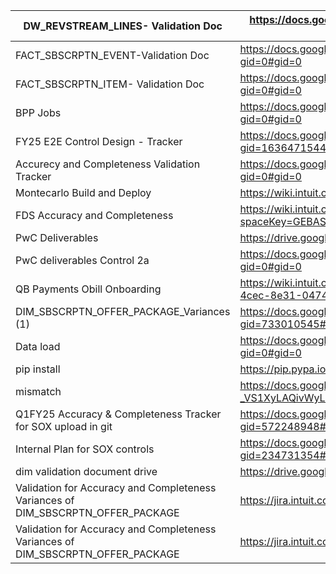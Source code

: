 | DW_REVSTREAM_LINES- Validation Doc                                               | https://docs.google.com/spreadsheets/d/12eitxxfCVOl3WG745ixhZRcIbbej6f87f2SfI4glTi4/edit?gid=0#gid=0                   |
|----------------------------------------------------------------------------------|------------------------------------------------------------------------------------------------------------------------|
| FACT_SBSCRPTN_EVENT-Validation Doc                                               | https://docs.google.com/spreadsheets/d/1YNiYZiR2z4Kc33dqBr-x6lQd80Mc3gFVQcMFt5-1Jmo/edit?gid=0#gid=0                   |
| FACT_SBSCRPTN_ITEM- Validation Doc                                               | https://docs.google.com/spreadsheets/d/1XEzXdnL1RceB2RxUNhVg7Fj-_r0RTbV8adTB0s3ny20/edit?gid=0#gid=0                   |
| BPP Jobs                                                                         | https://docs.google.com/spreadsheets/d/1wkEWjgE8s8JbgfXXU4PbAgs1uuHtNkYubFWUC0IUVzo/edit?gid=0#gid=0                   |
| FY25 E2E Control Design - Tracker                                                | https://docs.google.com/spreadsheets/d/1BC3o1cwdoRJeO-_LYHZnflHzlmZvpq0FUTbivQTvUds/edit?gid=1636471544#gid=1636471544 |
| Accurecy and Completeness Validation Tracker                                     | https://docs.google.com/spreadsheets/d/16JRoUeP8TTMwYyDvupVqykNirxn_HySLlhsxAmkpyVU/edit?gid=0#gid=0                   |
| Montecarlo Build and Deploy                                                      | https://wiki.intuit.com/pages/viewpage.action?spaceKey=GEBAS&title=Montecarlo+Build+and++Deploy                        |
| FDS Accuracy and Completeness                                                    | https://wiki.intuit.com/pages/viewpage.action?spaceKey=GEBAS&title=FDS+Accuracy+and+Completeness                       |
| PwC Deliverables                                                                 | https://drive.google.com/drive/folders/1BOi86NoGrnRNsXISKhPKTFUAocmi9rJm                                               |
| PwC deliverables Control 2a                                                      | https://docs.google.com/spreadsheets/d/1ANWegIdwTIUFHlwzzgPsY6TPAfl1sPj2laM7nJboAFs/edit?gid=0#gid=0                   |
| QB Payments Obill Onboarding                                                     | https://wiki.intuit.com/pages/resumedraft.action?draftId=1310527465&draftShareId=a098560e-5755-4cec-8e31-0474d3cb8018& |
| DIM_SBSCRPTN_OFFER_PACKAGE_Variances (1)                                         | https://docs.google.com/spreadsheets/d/17u2Cu2tbu_sMVFWgYN0o9lMP0BeM2p7l/edit?gid=733010545#gid=733010545              |
| Data load                                                                        | https://docs.google.com/spreadsheets/d/1RAY27jofbibEhVuEjk8hW6LaTmMrOAQjR-mDe2Wxmno/edit?gid=0#gid=0                   |
| pip install                                                                      | https://pip.pypa.io/en/stable/cli/pip_install/                                                                         |
| mismatch                                                                         | https://docs.google.com/spreadsheets/d/13Re-71uVB3-_VS1XyLAQivWyLuO0XUMG9_uowFSgonE/edit?gid=0#gid=0                   |
| Q1FY25 Accuracy & Completeness Tracker for SOX upload in git                     | https://docs.google.com/spreadsheets/d/1PM9tqcUEGSHE-T30Xiap05BiNLvGsWsdEMYnfpziAEk/edit?gid=572248948#gid=572248948   |
| Internal Plan for SOX controls                                                   | https://docs.google.com/spreadsheets/d/1qSTlImbjEDWeXUB2PDGjP9E7f5Pl0jyGj4jGHfauI28/edit?gid=234731354#gid=234731354   |
| dim validation document drive                                                    | https://drive.google.com/drive/folders/1BKyovdV-pTSfJwkN-to5MfsEvvQwirm0                                               |
| Validation for Accuracy and Completeness Variances of DIM_SBSCRPTN_OFFER_PACKAGE | https://jira.intuit.com/browse/FAN-13748                                                                               |
| Validation for Accuracy and Completeness Variances of DIM_SBSCRPTN_OFFER_PACKAGE | https://jira.intuit.com/browse/FAN-13748                                                                               |
